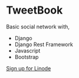 # TweetBook

Basic social network with,

- Django
- Django Rest Framework
- Javascript
- Bootstrap

<a href="https://www.linode.com/?r=e3104a30f05cc67a5005ba8c61e22122cf208549">Sign up for Linode</a>

